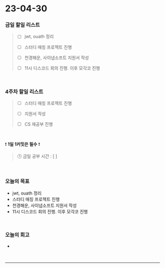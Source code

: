 # 23-04-30
### 금일 할일 리스트
> - [ ]  jwt, ouath 정리
>
> - [ ]  스터디 매칭 프로젝트 진행
>
> - [ ]  천경해운, 사이냅소프트 지원서 작성
>
> - [ ]  11시 디스코드 회의 진행. 이후 모각코 진행


<br/>

### 4주차 할일 리스트  
> - [ ]  스터디 매칭 프로젝트 진행
>
> - [ ]  지원서 작성
>
> - [ ]  CS 재공부 진행

<br/>

❗ **1일 1커밋은 필수** ❗
> 🕒 금일 공부 시간 : [ ]
  
<br/>

### 오늘의 목표
- jwt, ouath 정리
- 스터디 매칭 프로젝트 진행
- 천경해운, 사이냅소프트 지원서 작성
- 11시 디스코드 회의 진행. 이후 모각코 진행

<br>

### 오늘의 회고
- 

<br/>

------------  
